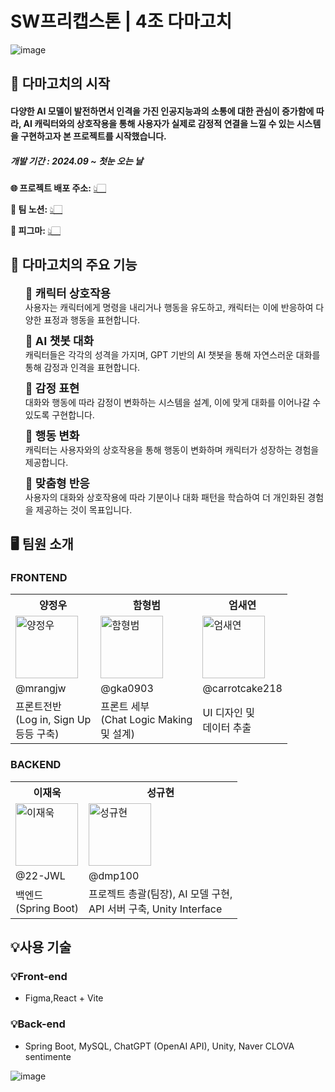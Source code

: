 # SW프리캡스톤 | 4조 다마고치
![image](https://github.com/user-attachments/assets/fc593705-70af-405a-939d-3be81591f8d8)

## 👾 다마고치의 시작
<h4>다양한 AI 모델이 발전하면서 인격을 가진 인공지능과의 소통에 대한 관심이 증가함에 따라, AI 캐릭터와의 상호작용을 통해 사용자가 실제로 감정적 연결을 느낄 수 있는 시스템을 구현하고자 본 프로젝트를 시작했습니다.</h4>

<h5>개발 기간 : 2024.09 ~ 첫눈 오는 날</h5>

**🌐 프로젝트 배포 주소:** <a href='http://damagochi.shop'>👆🏻</a>

**💬 팀 노션:** <a href='https://www.notion.so/SW-12ffe3248b8281fd92beef484a215c65'>👆🏻</a>

**🎨 피그마:** <a href='https://www.figma.com/design/lV5eYGRG1GUTaIhPQ8vTrc/SW-%ED%94%84%EB%A6%AC-%EC%BA%A1%EC%8A%A4%ED%86%A4-%EB%94%94%EC%9E%90%EC%9D%B8?node-id=0-1&t=xzzCE8frUkwojFF9-1'>👆🏻</a>

## 🤖 다마고치의 주요 기능
<ul>
  <li style="list-style-type: none; margin-bottom: 10px;">
    <span style="font-size: 18px; font-weight: bold;">🤖 캐릭터 상호작용</span><br>
    사용자는 캐릭터에게 명령을 내리거나 행동을 유도하고,  캐릭터는 이에 반응하여 다양한 표정과 행동을 표현합니다.
  </li>
  <li style="list-style-type: none; margin-bottom: 10px;">
    <span style="font-size: 18px; font-weight: bold;">🤖 AI 챗봇 대화</span><br>
    캐릭터들은 각각의 성격을 가지며, GPT 기반의 AI 챗봇을 통해 자연스러운 대화를 통해  감정과 인격을 표현합니다.
  </li>
  <li style="list-style-type: none; margin-bottom: 10px;">
    <span style="font-size: 18px; font-weight: bold;">🤖 감정 표현</span><br>
    대화와 행동에 따라 감정이 변화하는 시스템을 설계,  이에 맞게 대화를 이어나갈 수 있도록 구현합니다.
  </li>
  <li style="list-style-type: none; margin-bottom: 10px;">
    <span style="font-size: 18px; font-weight: bold;">🤖 행동 변화</span><br>
    캐릭터는 사용자와의 상호작용을 통해 행동이 변화하며  캐릭터가 성장하는 경험을 제공합니다.
  </li>
  <li style="list-style-type: none; margin-bottom: 10px;">
    <span style="font-size: 18px; font-weight: bold;">🤖 맞춤형 반응
</span><br>
    사용자의 대화와 상호작용에 따라 기분이나 대화 패턴을 학습하여 더 개인화된 경험을 제공하는 것이 목표입니다.
  </li>
</ul>

## 🖥️ 팀원 소개

### FRONTEND
<table>
  <tr>
    <th>양정우</th>
    <th>함형범</th>
    <th>엄새연</th>
  </tr>
  <tr>
    <td>
      <img src="https://github.com/mrangjw.png" alt="양정우" width="100">
    </td>
    <td>
      <img src="https://github.com/gka0903.png" alt="함형범" width="100">
    </td>
    <td>
      <img src="https://github.com/carrotcake218.png" alt="엄새연" width="100">
    </td>
  </tr>
  <tr>
    <td>@mrangjw</td>
    <td>@gka0903</td>
    <td>@carrotcake218</td>
  </tr>
  <tr>
    <td>프론트전반 <br>(Log in, Sign Up <br>등등 구축)</td>
    <td>프론트 세부 <br>(Chat Logic Making <br>및 설계)</td>
    <td>UI 디자인 및 <br>데이터 추출</td>
  </tr>
</table>

### BACKEND
<table>
  <tr>
    <th>이재욱</th>
    <th>성규현</th>
  </tr>
  <tr>
    <td>
      <img src="https://github.com/22-JWL.png" alt="이재욱" width="100">
    </td>
    <td>
      <img src="https://github.com/dmp100.png" alt="성규현" width="100">
    </td>
  </tr>
  <tr>
    <td>@22-JWL</td>
    <td>@dmp100</td>
  </tr>
  <tr>
    <td>백엔드 <br>(Spring Boot)</td>
    <td>프로젝트 총괄(팀장), AI 모델 구현, <br>API 서버 구축, Unity Interface</td>
  </tr>
</table>

## 💡사용 기술

### 💡Front-end

<ul>
  <li>Figma,React + Vite</li>
</ul>

### 💡Back-end

<ul>
  <li>Spring Boot, MySQL, ChatGPT (OpenAI API), Unity, Naver CLOVA sentimente</li>
</ul>

![image](https://github.com/user-attachments/assets/d68f2aa5-fec5-4dcb-8832-d45093e88463)
